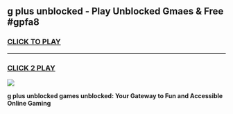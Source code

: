 
## g plus unblocked - Play Unblocked Gmaes & Free #gpfa8
<h3>
<a href="https://news.freeplayer.one?title=g_plus_unblocked&ref=24F">CLICK TO PLAY</a></h3>
<hr>

<h3>
<a href="https://news.freeplayer.one?title=g_plus_unblocked&ref=24F">CLICK 2 PLAY</a>
  
</h3>

<a href="https://news.freeplayer.one?title=g_plus_unblocked&ref=24F/"><img src="https://clearcache.store/games.png"></a>


**g plus unblocked games unblocked: Your Gateway to Fun and Accessible Online Gaming**
